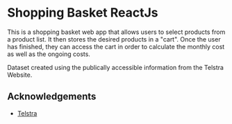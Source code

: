 
# Shopping Basket ReactJs

This is a shopping basket web app that allows users to select products from a product list. It then stores the desired products in a "cart". Once the user has finished, they can access the cart in order to calculate the monthly cost as well as the ongoing costs.

Dataset created using the publically accessible information from the Telstra Website.
## Acknowledgements

- [Telstra](https://www.telstra.com.au)

